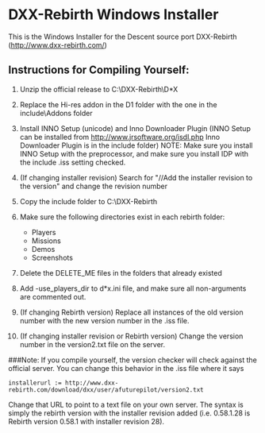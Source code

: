 DXX-Rebirth Windows Installer
=====================

This is the Windows Installer for the Descent source port DXX-Rebirth (http://www.dxx-rebirth.com/)

## Instructions for Compiling Yourself:

1. Unzip the official release to C:\DXX-Rebirth\D*X

2. Replace the Hi-res addon in the D1 folder with the one in the include\Addons folder

2. Install INNO Setup (unicode) and Inno Downloader Plugin (INNO Setup can be installed from http://www.jrsoftware.org/isdl.php Inno Downloader Plugin is in the include folder) NOTE: Make sure you install INNO Setup with the preprocessor, and make sure you install IDP with the include .iss setting checked.

3. (If changing installer revision) Search for "//Add the installer revision to the version" and change the revision number

4. Copy the include folder to C:\DXX-Rebirth

5. Make sure the following directories exist in each rebirth folder:
    * Players
    * Missions
    * Demos
    * Screenshots

6. Delete the DELETE_ME files in the folders that already existed

7. Add -use_players_dir to d*x.ini file, and make sure all non-arguments are commented out.

8. (If changing Rebirth version) Replace all instances of the old version number with the new version number in the .iss file.

9. (If changing installer revision or Rebirth version) Change the version number in the version2.txt file on the server.

###Note:
If you compile yourself, the version checker will check against the official server. You can change this behavior in the .iss file where it says
```
installerurl := http://www.dxx-rebirth.com/download/dxx/user/afuturepilot/version2.txt
```

Change that URL to point to a text file on your own server. The syntax is simply the rebirth version with the installer revision added (i.e. 0.58.1.28 is Rebirth version 0.58.1 with installer revision 28).
